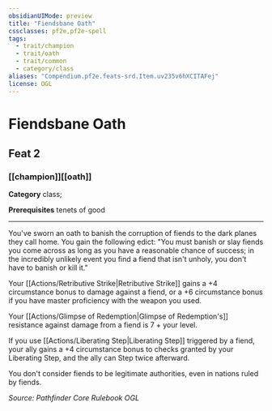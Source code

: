 ```yaml
---
obsidianUIMode: preview
title: "Fiendsbane Oath"
cssclasses: pf2e,pf2e-spell
tags:
  - trait/champion
  - trait/oath
  - trait/common
  - category/class
aliases: "Compendium.pf2e.feats-srd.Item.uv235v6hXCITAFej"
license: OGL
---
```

# Fiendsbane Oath
## Feat 2
### [[champion]][[oath]]

**Category** class; 



**Prerequisites** tenets of good
* * *
You've sworn an oath to banish the corruption of fiends to the dark planes they call home. You gain the following edict: "You must banish or slay fiends you come across as long as you have a reasonable chance of success; in the incredibly unlikely event you find a fiend that isn't unholy, you don't have to banish or kill it."

Your [[Actions/Retributive Strike|Retributive Strike]] gains a +4 circumstance bonus to damage against a fiend, or a +6 circumstance bonus if you have master proficiency with the weapon you used.

Your [[Actions/Glimpse of Redemption|Glimpse of Redemption's]] resistance against damage from a fiend is 7 + your level.

If you use [[Actions/Liberating Step|Liberating Step]] triggered by a fiend, your ally gains a +4 circumstance bonus to checks granted by your Liberating Step, and the ally can Step twice afterward.

You don't consider fiends to be legitimate authorities, even in nations ruled by fiends.

*Source: Pathfinder Core Rulebook*
*OGL*